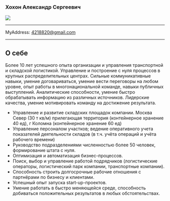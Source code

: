  ### Хохон Александр Сергеевич             


<img stule="width: =50px; height: =50px" src="https://github.com/asx999/asx999/blob/master/img/IMG_0649.jpg">

-------------------     ----------------------------
MyAddress:                4218820@gmail.com
-------------------     ----------------------------

**О себе**
----------
 Более 10 лет успешного опыта организации и управления транспортной и складской логистикой.
Управление и построение с нуля процессов в крупных распределительных центрах.
Сильные коммуникативные навыки, умение договариваться, умение вести переговоры на любом уровне, опыт работы в многонациональной команде, навыки публичных выступлений.
Аналитические способности, умение быстро обрабатывать информацию из различных источников.
Лидерские качества, умение мотивировать команду на достижение результата.

* Управление и развитие складских площадок компании. Москва Север (30 т кв/м) прилегающая территория (контейнерное хранение 40 ед), г Коломна (контейнерное хранение 60 ед)
* Управление персоналом участков; ведение оперативного учета показателей деятельности складов (в т.ч.  учёта операций и учёта рабочего времени)
* Руководство подразделениями численностью более 50 человек, формирование штата с нуля.
* Оптимизация и автоматизация бизнес-процессов.
* Поиск, выбор и управление работой подрядчиков (логистические операторы, логистический парк компании, транспортные компании).
* Способность строить долгосрочные рабочие отношения с партнёрами по бизнесу и клиентами.
* Успешный опыт запуска start-up-проектов.
* Умение работать в быстро меняющейся среде, способность добиваться положительных результатов в любых обстоятельствах.
